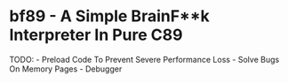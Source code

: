 # bf89 - A Simple BrainF**k Interpreter In Pure C89
TODO: 
	- Preload Code To Prevent Severe Performance Loss
	- Solve Bugs On Memory Pages
	- Debugger
